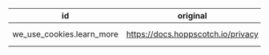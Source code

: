 | id                        | original                           | override                                     |
| ------------------------- | ---------------------------------- | -------------------------------------------- |
| we_use_cookies.learn_more | https://docs.hoppscotch.io/privacy | https://grida.co/docs/support/cookies-policy |
